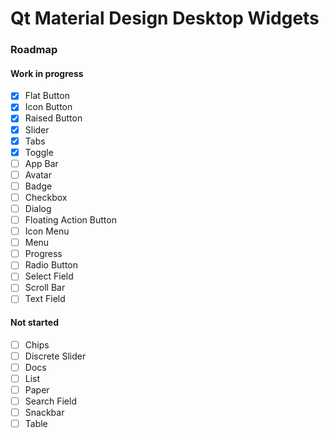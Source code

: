 # Qt Material Design Desktop Widgets

### Roadmap

#### Work in progress

- [x] Flat Button
- [x] Icon Button
- [x] Raised Button
- [x] Slider
- [x] Tabs
- [x] Toggle
- [ ] App Bar
- [ ] Avatar
- [ ] Badge
- [ ] Checkbox
- [ ] Dialog
- [ ] Floating Action Button
- [ ] Icon Menu
- [ ] Menu
- [ ] Progress
- [ ] Radio Button
- [ ] Select Field
- [ ] Scroll Bar
- [ ] Text Field

#### Not started

- [ ] Chips
- [ ] Discrete Slider
- [ ] Docs
- [ ] List
- [ ] Paper
- [ ] Search Field
- [ ] Snackbar
- [ ] Table
